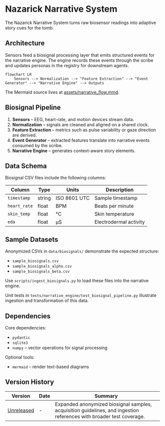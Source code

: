# Nazarick Narrative System

The Nazarick Narrative System turns raw biosensor readings into adaptive story cues for the tomb.

## Architecture
Sensors feed a biosignal processing layer that emits structured events for the narrative engine. The engine records these events through the scribe and updates personas in the registry for downstream agents.

```mermaid
flowchart LR
    Sensors --> Normalization --> "Feature Extraction" --> "Event Generator" --> "Narrative Engine" --> Outputs
```
The Mermaid source lives at [assets/narrative_flow.mmd](assets/narrative_flow.mmd).


## Biosignal Pipeline
1. **Sensors** – EEG, heart-rate, and motion devices stream data.
2. **Normalization** – signals are cleaned and aligned on a shared clock.
3. **Feature Extraction** – metrics such as pulse variability or gaze direction are derived.
4. **Event Generator** – extracted features translate into narrative events consumed by the scribe.
5. **Narrative Engine** – generates context-aware story elements.

## Data Schema

Biosignal CSV files include the following columns:

| Column | Type | Units | Description |
| --- | --- | --- | --- |
| `timestamp` | string | ISO 8601 UTC | Sample timestamp |
| `heart_rate` | float | BPM | Beats per minute |
| `skin_temp` | float | °C | Skin temperature |
| `eda` | float | µS | Electrodermal activity |

## Sample Datasets

Anonymized CSVs in `data/biosignals/` demonstrate the expected structure:

- `sample_biosignals.csv`
- `sample_biosignals_alpha.csv`
- `sample_biosignals_beta.csv`

Use `scripts/ingest_biosignals.py` to load these files into the narrative engine.

Unit tests in `tests/narrative_engine/test_biosignal_pipeline.py` illustrate
ingestion and transformation of this data.

## Dependencies

Core dependencies:

- `pydantic`
- `sqlite3`
- `numpy` – vector operations for signal processing

Optional tools:

- `mermaid` – render text-based diagrams


## Version History

| Version | Date | Summary |
|---------|------|---------|
| [Unreleased](../CHANGELOG.md#narrative-engine) | - | Expanded anonymized biosignal samples, acquisition guidelines, and ingestion references with broader test coverage. |
